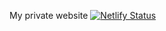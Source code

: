 My private website
[![Netlify Status](https://api.netlify.com/api/v1/badges/09de1ba9-9e34-460b-b6cf-a5af59fed5f4/deploy-status)](https://app.netlify.com/sites/determined-goldberg-6b76f2/deploys)
